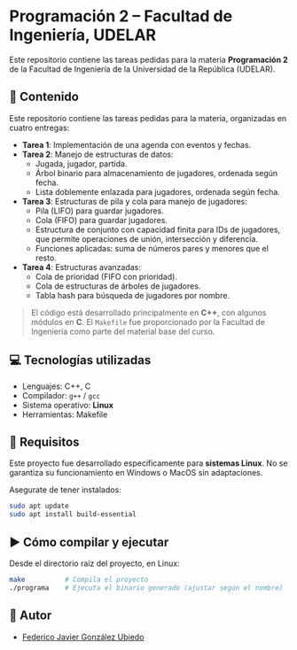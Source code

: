 # Programación 2 – Facultad de Ingeniería, UDELAR

Este repositorio contiene las tareas pedidas para la materia **Programación 2** de la Facultad de Ingeniería de la Universidad de la República (UDELAR).

## 📂 Contenido

Este repositorio contiene las tareas pedidas para la materia, organizadas en cuatro entregas:

- **Tarea 1**: Implementación de una agenda con eventos y fechas.
- **Tarea 2**: Manejo de estructuras de datos:
  - Jugada, jugador, partida.
  - Árbol binario para almacenamiento de jugadores, ordenada según fecha.
  - Lista doblemente enlazada para jugadores, ordenada según fecha.
- **Tarea 3**: Estructuras de pila y cola para manejo de jugadores:
  - Pila (LIFO) para guardar jugadores.
  - Cola (FIFO) para guardar jugadores.
  - Estructura de conjunto con capacidad finita para IDs de jugadores, que permite operaciones de unión, intersección y diferencia.
  - Funciones aplicadas: suma de números pares y menores que el resto.
- **Tarea 4**: Estructuras avanzadas:
  - Cola de prioridad (FIFO con prioridad).
  - Cola de estructuras de árboles de jugadores.
  - Tabla hash para búsqueda de jugadores por nombre.

> El código está desarrollado principalmente en **C++**, con algunos módulos en **C**.
> El `Makefile` fue proporcionado por la Facultad de Ingeniería como parte del material base del curso.

## 💻 Tecnologías utilizadas

- Lenguajes: C++, C
- Compilador: `g++` / `gcc`
- Sistema operativo: **Linux**
- Herramientas: Makefile

## 🐧 Requisitos

Este proyecto fue desarrollado específicamente para **sistemas Linux**. No se garantiza su funcionamiento en Windows o MacOS sin adaptaciones.

Asegurate de tener instalados:

```bash
sudo apt update
sudo apt install build-essential
```

## ▶️ Cómo compilar y ejecutar

Desde el directorio raíz del proyecto, en Linux:

```bash
make          # Compila el proyecto
./programa    # Ejecuta el binario generado (ajustar según el nombre)
```

## 👤 Autor

- [Federico Javier González Ubiedo](https://github.com/Ubiedo)
